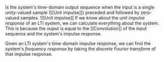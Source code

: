 Is the system's time-domain output sequence when the input is a single unity-valued sample ([[Unit impulse]]) preceded and followed by zero-valued samples.
![[Unit impulse]]
If we know about the *unit impulse response* of an LTI system, we can calculate everything about the system. This is because the ouput is equal to the [[Convolution]] of the input sequence and the system's impulse response.

Given an LTI system's time-domain impulse response, we can find the system's *frequency response* by taking the *discrete Fourier transform* of that impulse response.
